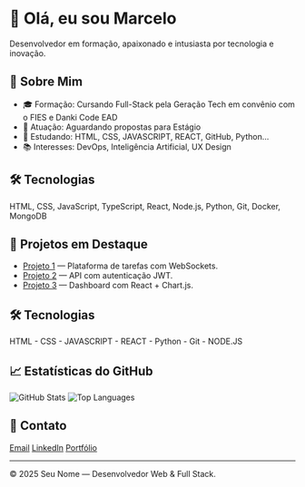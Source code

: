 <!DOCTYPE html>
<html lang="pt-BR">
<head>
  <meta charset="UTF-8" />
  <meta name="viewport" content="width=device-width, initial-scale=1" />
  
</head>
<body>

  <h1>👋 Olá, eu sou Marcelo</h1>
  <p>Desenvolvedor em formação, apaixonado e intusiasta por tecnologia e inovação.</p>

  <h2>🚀 Sobre Mim</h2>
  <ul>
    <li>🎓 Formação: Cursando Full-Stack pela Geração Tech em convênio com o FIES e Danki Code EAD</li>
      <li>💼 Atuação: Aguardando propostas para Estágio</li>
      <li>🌱 Estudando: HTML, CSS, JAVASCRIPT, REACT, GitHub, Python...</li>
      <li>📚 Interesses: DevOps, Inteligência Artificial, UX Design</li>
    </ul>

  <h2>🛠️ Tecnologias</h2>
  <p>
    HTML, CSS, JavaScript, TypeScript, React, Node.js, Python, Git, Docker, MongoDB
  </p>

  <h2>📌 Projetos em Destaque</h2>
  <ul>
    <li><a href="https://github.com/seuusuario/projeto1" target="_blank">Projeto 1</a> — Plataforma de tarefas com WebSockets.</li>
    <li><a href="https://github.com/seuusuario/projeto2" target="_blank">Projeto 2</a> — API com autenticação JWT.</li>
    <li><a href="https://github.com/seuusuario/projeto3" target="_blank">Projeto 3</a> — Dashboard com React + Chart.js.</li>
  </ul>

  <section>
    <h2>🛠️ Tecnologias</h2>
    <div class="badges">
      <span>HTML -</span>
      <span>CSS - </span>
      <span>JAVASCRIPT - </span>
      <span>REACT - </span>
      <span>Python - </span>
      <span>Git - </span>
      <span>NODE.JS </span>
    </div>
  </section>

  <h2>📈 Estatísticas do GitHub</h2>
  <img src="https://github-readme-stats.vercel.app/api?username=seuusuario&show_icons=true&theme=default" alt="GitHub Stats" />
  <img src="https://github-readme-stats.vercel.app/api/top-langs/?username=seuusuario&layout=compact&theme=default" alt="Top Languages" />

 
   <h2>🤝 Contato</h2>
    <div class="contact">
      <a href="marceloag57@gmail.com">Email</a>
      <a href="https://www.linkedin.com/in/marcelo-gomes-4306aa238/" target="_blank">LinkedIn</a>
      <a href="https://marcelogomes-dev.github.io/new-test/" target="_blank">Portfólio</a>
  
  <hr />
  <p>© 2025 Seu Nome — Desenvolvedor Web & Full Stack.</p>

</body>
</html>
